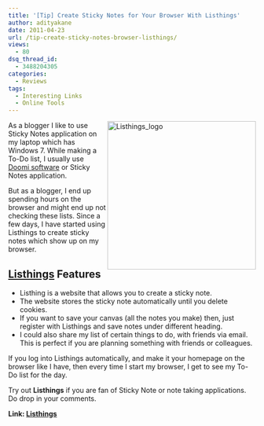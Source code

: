 ```yaml
---
title: '[Tip] Create Sticky Notes for Your Browser With Listhings'
author: adityakane
date: 2011-04-23
url: /tip-create-sticky-notes-browser-listhings/
views:
  - 80
dsq_thread_id:
  - 3488204305
categories:
  - Reviews
tags:
  - Interesting Links
  - Online Tools
---
```

[<img style="background-image: none; padding-left: 0px; padding-right: 0px; display: inline; float: right; padding-top: 0px; border: 0px;" title="Listhings_logo" src="http://cdn.devilsworkshop.org/files/2011/04/Listhings_logo_thumb.png" border="0" alt="Listhings_logo" width="302" height="302" align="right" />][1]As a blogger I like to use Sticky Notes application on my laptop which has Windows 7. While making a To-Do list, I usually use <a href="http://devilsworkshop.org/free-desktop-application-making-todo-lists/" target="_blank">Doomi software</a> or Sticky Notes application.

But as a blogger, I end up spending hours on the browser and might end up not checking these lists. Since a few days, I have started using Listhings to create sticky notes which show up on my browser.

## <a href="http://listhings.com" onclick="_gaq.push(['_trackEvent', 'outbound-article', 'http://listhings.com', 'Listhings']);" target="_blank">Listhings</a> Features

  * Listhing is a website that allows you to create a sticky note.
  * The website stores the sticky note automatically until you delete cookies.
  * If you want to save your canvas (all the notes you make) then, just register with Listhings and save notes under different heading.
  * I could also share my list of certain things to do, with friends via email. This is perfect if you are planning something with friends or colleagues.

If you log into Listhings automatically, and make it your homepage on the browser like I have, then every time I start my browser, I get to see my To-Do list for the day.

Try out **Listhings** if you are fan of Sticky Note or note taking applications. Do drop in your comments.

**Link: <a href="http://listhings.com/" onclick="_gaq.push(['_trackEvent', 'outbound-article', 'http://listhings.com/', 'Listhings']);" target="_blank">Listhings</a>**

 [1]: http://cdn.devilsworkshop.org/files/2011/04/Listhings_logo.png
